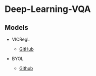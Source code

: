 # Deep-Learning-VQA

## Models

- VICRegL

  - [GitHub](https://github.com/facebookresearch/vicregl)

- BYOL

  - [Github](https://github.com/lucidrains/pixel-level-contrastive-learning)
